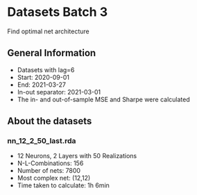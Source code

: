 # Datasets Batch 3

Find optimal net architecture

## General Information
- Datasets with lag=6
- Start: 2020-09-01
- End: 2021-03-27
- In-out separator: 2021-03-01
- The in- and out-of-sample MSE and Sharpe were calculated

## About the datasets
### nn_12_2_50_last.rda
- 12 Neurons, 2 Layers with 50 Realizations
- N-L-Combinations: 156
- Number of nets: 7800
- Most complex net: (12,12)
- Time taken to calculate: 1h 6min
